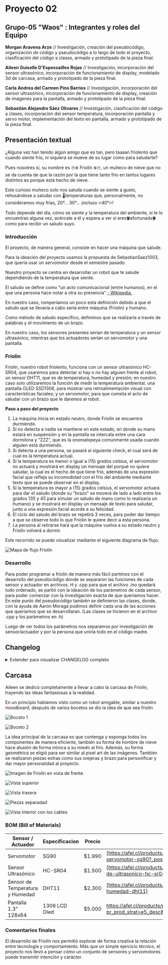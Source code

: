 # Proyecto 02

## Grupo-05 "Waos" : Integrantes y roles del Equipo

**Morgan Aravena Arze** // Investigación, creación del pseudocódigo, organización de código y pseudocódigo a lo largo de todo el proyecto, clasificación del código a clases, armado y prototipado de la pieza final. 

**Aileen Guiselle D'Espessailles Rojas** // Investigación, incorporación del sensor ultrasónico, incorporación de funcionamiento de display, modelado 3d de carcasa, armado y prototipado de la pieza final. 

**Carla Andrea del Carmen Pino Barrios** // Investigación, incorporación del sensor ultrasónico, incorporación de funcionamiento de display, creación de imágenes para la pantalla, armado y prototipado de la pieza final.

**Sebastián Alejandro Sáez Olivares**  // Investigación,  clasificación del código a clases, incorporación del sensor temperatura, incorporación pantalla y servo motor, implementación del texto en pantalla, armado y prototipado de la pieza final.

## Presentación textual

¿Alguna vez han tenido algún amigo que es tan, pero taaaan friolento que cuando siente frío, ni siquiera se mueve de su lugar como para saludarte?

Pues nosotres sí, su nombre es ☃️❄️ Friolín ❄️☃️, un muñeco de nieve que no se da cuenta de que la razón por la que tiene tanto frío en tantos lugares distintos es porque está hecho de nieve.

Este curioso muñeco solo nos saluda cuando se siente a gusto, rehusándose a saludar con 🌡️temperaturas que, personalmente, no consideramos muy frías, 20°… 30°… ¡incluso 🔥40°🔥!

Todo depende del día, cómo se siente y la temperatura del ambiente, si te lo encuentras alguna vez, acércate a él y espera a ver si eres🍀afortunadx🍀 como para recibir un saludo suyo.

### Introducción

El proyecto, de manera general, consiste en hacer una máquina que salude.

Para la ideación del proyecto usamos la propuesta de SebastianSaez1003, que quería usar un servomotor desde el semestre pasado.

Nuestro proyecto se centra en desarrollar un robot que te salude dependiendo de la temperatura que siente.

El saludo se define como "un acto comunicacional (entre humanos), en el que una persona hace notar a otra su presencia" [- Wikipedia.](https://es.wikipedia.org/wiki/Saludo)

En nuestro caso, romperíamos un poco esta definición debido a que el saludo que se llevaría a cabo sería entre máquina (Friolín) y humano.

Como método de saludo específico, definimos que se realizaría a través de palabras y el movimiento de un brazo.

En nuestro caso, los sensores presentes serían de temperatura y un sensor ultrasónico, mientras que los actuadores serían un servomotor y una pantalla.

### Friolin

Friolín, nuestro robot friolento, funciona con un sensor ultrasónico HC-SR04, que usaremos para detectar si hay o no hay alguien frente al robot, un sensor DHT11, que es de temperatura, humedad y presión; en nuestro caso solo utilizaremos la función de medir la temperatura ambiental, una pantalla OLED SSD1306, para mostrar una retroalimentación visual con características faciales; y un servomotor, para que cometa el acto de saludar con un brazo que le daremos al robot.

**Paso a paso del proyecto**
1. La máquina inicia en estado neutro, donde Friolín se encuentra durmiendo.
2. Si no detecta a nadie se mantiene en este estado, en donde su mano estará en suspensión y en la pantalla se intercala entre una cara dormilona y “ZZZ”, que es la onomatopeya comúnmente usada cuando alguien está durmiendo.
3. Si detecta a una persona, se pasará al siguiente check, el cual será de cual es la temperatura actual.
4. Si la temperatura es menor o igual a (15) grados celsius, el servomotor no actuará y mostrará en display un mensaje del porqué no quiere saludar, la cual es el hecho de que tiene frío, además de una expresión facial que refleja su incomodidad con el frío del ambiente mediante texto que se puede observar en el display.
5. Si la temperatura es mayor a (15) grados celsius, el servomotor actuará para dar el saludo (donde su "brazo" se moverá de lado a lado entre los grados 135 y 45 para simular un saludo de mano como lo realizaría un humano) y se mostrará en display un mensaje de texto para saludar, junto a una expresión facial acorde a su felicidad.
6. El ciclo del saludo del brazo se repetirá 3 veces, para poder dar tiempo a que se observe todo lo que Friolin le quiere decir a esta persona.
7. La persona al retirarse hará que la máquina vuelva a su estado neutro y Friolín volverá a dormir.


Este recorrido se puede visualizar mediante el siguiente diagrama de flujo:

![Mapa de flujo Friolín](https://raw.githubusercontent.com/aileendespessailles-design/dis8645-2025-02-procesos/refs/heads/main/00-proyecto-02/grupo-05/imagenes/mapa%20de%20flujo.png)

### Desarrollo

Para poder programar a friolin de manera más fácil partimos con el desarrollo del pseudocódigo donde se separaron las funciones de cada sensor y actuador en archivos. H y .cpp para que el archivo .ino quedará todo ordenado, se partió con la ideación de los parámetros de cada sensor, para poder comenzar con la investigación exacta de que queríamos hacer.
En este punto del pseudocódigo también se definieron las clases, donde, con la ayuda de Aarón Moraga pudimos definir cada una de las acciones que queríamos que se desarrollaran. (Las clases se hicieron en el archivo .cpp y los parámetros en .h)

Luego de ver todos los parámetros nos separamos por investigación de sensor/actuador y por la persona que uniría todo en el código madre.

## Changelog

<details>
  <summary> Extender para visualizar CHANGELOG completo </summary>

###[pseudocodigoV0](https://github.com/disenoUDP/dis8645-2025-02-procesos/tree/main/03-Mosswhosmoss/sesion-07b)

Morgan trabajo en esta versión del pseudocodigo donde se hizo la separación de tabs dentro del archivo, por el momento solo con archinos .ino

![carpeta pseudocódigo](imagenes/pseudocodigoV0.png)

### [pseudocódigo V0_1_4](https://github.com/disenoUDP/dis8645-2025-02-procesos/tree/main/03-Mosswhosmoss/sesion-07b)

Morgan llegó a la versión final del pseudocódigo, donde existen muchos errores, pero con la ayuda de Aaron Montoya Moraga empezamos a ordenar y resumir los archivos llegando a la primera versión de codigoRobotFriolento.ino.

![ERROR pseudocódigo](imagenes/pseudocodigoV0_1_4_ERROR.png)

### codigoRobotFriolento_0_1_0

Morgan realizó la primera versión de “código” oficial, se rescatan esqueletos del pseudocódigo pero el enfoque es disminuir la cantidad de archivos (tanto .h y .cpp) dentro de la carpeta, básicamente partir de lo más general, para que de esa manera sea más fácil avanzar y ordenar.

![carpeta código](imagenes/carpetaCodigoRobotFriolento_0_1_0.png)

### codigoRobotFriolento_0_1_1

Morgan identificó errores en la definición de los parámetros entre archivos .h y .cpp.

### codigoRobotFriolento_0_2_0

Morgan junto al profesore Aarón continuaron con el desarrollo y orden de la clase SensorUltra, ya que en la versión anterior ocurrían errores respecto a los parámetros debido al desorden entre los archivos .h y .cpp.

### codigoRobotFriolento_0_2_1

Morgan gracias a la ayuda de Aarón empezó con el desarrollo de la clase SensorTemp, que compilaba correctamente.

### codigoRobotFriolento_0_2_2

Sebastián se guió por el archivo del sensor Ultrasónico, que ya estaba ligeramente con el formato correcto para su funcionamiento, donde se llegó a una implementación correcta del sensor de temperatura, pero era una traducción directa de el código de ejemplo, así que se comentaron la mayor cantidad de líneas posibles para explicar el funcionamiento y las razones del porqué se dividió el código original de esa manera.

### codigoRobotFriolento_0_2_3

Aileen agregó el sensor ultrasónico como .cpp y .h, que determina si había una persona cerca o no en el serial monitor de forma exitosa. 

### [codigoRobotFriolento_0_2_4](https://github.com/disenoUDP/dis8645-2025-02-procesos/tree/main/27-SebastianSaez1003/sesion-09a) 

Sebastián implementa el funcionamiento del servomotor, como también los movimientos que iría a realizar en el futuro el “brazo” del robot.

### codigoRobotFriolento_0_2_5

Aileen junto a Carla se enfocaron en la pantalla, que fue el último actuador en ser incorporado, la cual se había intentado usar la GC9A01 pero al momento de hacerla funcionar, no daba respuesta alguna, por lo que se decidió usar el display SSH1106, que funciona, pero contienen glitches al momento de cambiar de texto.

###[codigoRobotFriolento_0_3_0](https://github.com/disenoUDP/dis8645-2025-02-procesos/tree/main/27-SebastianSaez1003/sesion-09a)

Sebastián junto a Aarón llevaron a cabo la intercomunicación de 2 de los componentes, debido a que todo previamente era anexo a uno del otro, creando una primera condicional en el archivo .ino, empezando a usar las clases de manera eficiente.

establece definitivamente el movimiento del brazo, dejando los ángulos del movimiento escritos como “int”.

###[codigoRobotFriolento_0_3_1](https://github.com/disenoUDP/dis8645-2025-02-procesos/tree/main/27-SebastianSaez1003/sesion-09a)

Sebastián define un “for” que permite el movimiento de el brazo una cantidad determinada de veces antes de volver al estado neutral.

### codigoRobotFriolento_0_4_0

Morgan agrega los códigos que ha desarrollado el equipo a un archivo de mejor calidad, se incluyen los parámetros para los sensores tanto de temperatura como el ultrasónico, en el caso de los actuadores solo se encuentran funcionando los parámetros de la pantalla, Sebas seguía trabajando con el servo.

### codigoRobotFriolento_0_4_1

Morgan se agrega los parámetros del servo y se deja funcionando, en el archivo .ino queda una función pendiente para mover al archivo .cpp y .h del servo.

### codigoRobotFriolento_0_4_2

Carla implementa las 2 primeras imágenes junto al código que accionará estas imágenes dependiendo de las variables del clima (no compilaba correctamente).

### codigoRobotFriolento_0_4_3

Carla dejó esta versión de respaldo al tener el código funcional de una sola imagen en la pantalla.

### codigoRobotFriolento_0_4_4

Carla demostró que código como tal fue usado pero no se mostraban las imágenes de las pantallas ni reaccionan los demás componentes.

### codigoRobotFriolento_0_4_7
Carla hizo la parte de la pantalla después de varios intentos, se llegó a un resultado que sí llegó a compilar correctamente, con ambas caras que teníamos en aquel momento. El problema es que el sensor ultrasónico dejó de funcionar y detectar la distancia. Por lo tanto, con la ayuda del equipo, se utilizó el código ya hecho y se ordenó de mejor manera, para luego hacer otra versión donde tanto la pantalla como el sensor ultrasónico podían funcionar a la vez.

Se cambió el código del display, ya que se identificó un error muy grave que causaba un ralentizamiento de todos los demás componentes de manera potente, como también se pudieron encontrar los errores previos respecto la deformación de las palabras, decidiendo dejar de usar el display SSH1106 para usar el OLED1306 con el que ya estábamos familiarizados.

### [codigoRobotFriolento_0_5_0](https://github.com/disenoUDP/dis8645-2025-02-procesos/tree/main/27-SebastianSaez1003/sesion-09b)
Sebastián específico muchos de los comentarios que estaban muy vagos, para poder definir la función que realizaban en el proyecto.

Se implementó un archivo header en que que se dispondrá la información de los bitmaps de las caras que Friolín mostrará, esto con la intención de que el archivo header del display pueda ser más legible y comprensible.

Se implementaron las condiciones definitivas para el funcionamiento final de Friolín, que son:  

- Si es que no se detecta a nadie con el sensor Ultrasónico, no se moverán los servomotores en absoluto y la “cara” de nuestro robot estará en un estado neutro.  

- Si es que se detecta a una persona y la temperatura ambiente es mayor a 15 grados (dato que se puede cambiar), el robot tendrá una expresión feliz, para poder demostrar que está a gusto, mientras mueve su brazo a forma de saludo.  

- Si es que se detecta a una persona y la temperatura ambiente es menor a 15 grados (dato que se puede cambiar), el robot tendrá una expresión de desagrado, donde expresaba su disgusto a el frio que hace, algo que se puede observar en su cara y el hecho de que no quiere saludar con su brazo.  

###[codigoRobotFriolento_1_0_0]

Sebastián le agrego una cara “durmiendo” a Friolín para su modo standby que fue creada por Carla, cambio el orden de acciones en el “void loop” del archivo .ino para que no existiese un a pausa considerable cuando se detectaba a una persona y intentaba cambiar la cara que se observaba en el display, como se puede observar en el siguiente video: 

[![Video de Friolín con su reaccion lenta](https://img.youtube.com/vi/mgef-bVR5_4/maxresdefault.jpg)](https://www.youtube.com/shorts/mgef-bVR5_4)

###[codigoRobotFriolento_1_0_1]

Sebastián implementa las correcciones que realizó Aarón como buenas prácticas para la organización del código, como también se comenta la gran mayoría de elementos del proyecto.

###[codigoRobotFriolento_1_0_2]

Sebastián agregó texto que dara contexto a la situación en la que se encuentra Friolin, que seria visualizado en el display, pero esto causó otro problema, debido a que para el cambio entre texto y las caras se estaba ocupando delay, esto impedía el funcionamiento rápido de los demás sensores y actuadores, causando que sea poco responsivo.

###[codigoRobotFriolento_1_0_3]

Sebastián intentó cambiar el uso de delay() hacia millis() dentro de los archivos correspondientes al display, pero no se logró de manera correcta, debido a que las pantallas cambiaban con una velocidad muy alta, o ni siquiera cambiaban dependiendo de el tiempo que se les aplicará, no existía un punto intermedio.
</details>

## Carcasa 

Aileen se dedicó completamente a llevar a cabo la carcasa de Friolín, trayendo las ideas fantasiosas a la realidad.

En un principio habíamos visto como un robot amigable, similar a nuestro moodboard, después de varios bocetos se dio la idea de que sea friolin

![Boceto 1](imagenes/boceto-1.jpeg)

![Boceto 2](imagenes/boceto-1.jpeg)

La idea principal de la carcasa es que contenga y exponga todos los componentes de manera eficiente, también su forma de hombre de nieve hace alusión de forma irónica a su miedo al frío. Además, su forma geométrica se eligió para ser similar al pixel art de las imágenes. También se realizaron piezas extras como sus orejeras y brazo para personificar y dar mayor personalidad al proyecto.

![Imagen de Friolín en vista de frente.](imagenes/cara-1.png)

![Vista superior](imagenes/cara-2.png)

![Vista trasera](imagenes/cara-3.png)

![Piezas separadad](imagenes/descuartizado.png)

![Vista interior con los cables](imagenes/cables.jpeg)


### BOM (Bill of Materials)

| Sensor / Actuador               | Especificacion | Precio | Link de compra                                                                                                                                                                 |
| ------------------------------- | -------------- | ------ | ------------------------------------------------------------------------------------------------------------------------------------------------------------------------------ |
| Servomotor                      | SG90           | $1.990 | [https://afel.cl/products/micro-servomotor-sg90?_pos=1&_sid=e6931ef89&_ss=r](https://afel.cl/products/micro-servomotor-sg90?_pos=1&_sid=e6931ef89&_ss=r)                       |
| Sensor Ultrasónico              | HC-SR04        | $1.500 | [https://afel.cl/products/sensor-de-ultrasonico-hc-sr04?_pos=1&_sid=1a8918b48&_ss=r](https://afel.cl/products/sensor-de-ultrasonico-hc-sr04?_pos=1&_sid=1a8918b48&_ss=r)       |
| Sensor de Temperatura y Humedad | DHT11          | $2.300 | [https://afel.cl/products/sensor-de-temperatura-y-humedad-dht11](https://afel.cl/products/sensor-de-temperatura-y-humedad-dht11)                                               |
| Pantalla 1.3" 128x64 | 1306 LCD Oled  | $5.000  | https://afel.cl/products/pantalla-lcd-oled-1-3-128x64-caracteres-blancos?pr_prod_strat=e5_desc&pr_rec_id=d485cccf4&pr_rec_pid=8381975822488&pr_ref_pid=8381902258328&pr_seq=uniform  |





### Comentarios finales

El desarrollo de Friolín nos permitió explorar de forma creativa la relación entre tecnología y comportamiento. Más que un simple ejercicio técnico, el proyecto nos llevó a pensar cómo un conjunto de sensores y servomotores puede transmitir intención y carácter.


